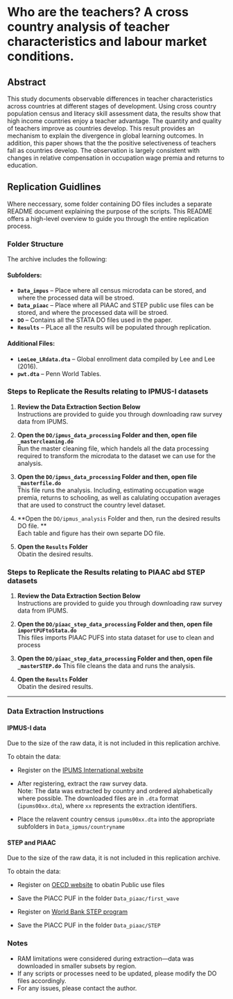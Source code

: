 # Who are the teachers? A cross country analysis of teacher characteristics and labour market conditions.

## Abstract
This study documents observable differences in teacher characteristics across countries at different stages of development. Using cross country population census and literacy skill assessment data, the results show that high income countries enjoy a teacher advantage. The quantity and quality of teachers improve as countries develop. This result provides an mechanism to explain the divergence in global learning outcomes. In addition, this paper shows that the the positive selectiveness of teachers fall as countries develop. The observation is largely consistent with changes in relative compensation in occupation wage premia and returns to education.


## Replication Guidlines
Where neccessary, some folder containing DO files includes a separate README document explaining the purpose of the scripts. This README offers a high-level overview to guide you through the entire replication process.

### Folder Structure
The archive includes the following:

#### Subfolders:
- **`Data_impus`** – Place where all census microdata can be stored, and where the processed data will be stroed.
- **`Data_piaac`** – Place where all  PIAAC and STEP public use files can be stored, and where the processed data will be stroed.
- **`DO`** – Contains all the STATA DO files used in the paper.
- **`Results`** – PLace all the results will be populated through replication.

#### Additional Files:
- **`LeeLee_LRdata.dta`** – Global enrollment data compiled by Lee and Lee (2016).
- **`pwt.dta`** – Penn World Tables.

### Steps to Replicate the Results relating to IPMUS-I datasets

1. **Review the Data Extraction Section Below**  
   Instructions are provided to guide you through downloading raw survey data from IPUMS.

2. **Open the `DO/ipmus_data_processing` Folder and then, open file `_mastercleaning.do`**  
   Run the master cleaning file, which handels all the data processing required to transform the microdata to the dataset we can use for the analysis. 

3. **Open the `DO/ipmus_data_processing` Folder and then, open file `_masterfile.do`**  
   This file runs the analysis. Including, estimating occupation wage premia, returns to schooling, as well as calulating occupation averages that are used to construct the country level dataset. 

4. **Open the `DO/ipmus_analysis` Folder and then, run the desired results DO file. **  
   Each table and figure has their own separte DO file. 

5. **Open the `Results` Folder**  
    Obatin the desired results. 

### Steps to Replicate the Results relating to PIAAC abd STEP datasets

1. **Review the Data Extraction Section Below**  
   Instructions are provided to guide you through downloading raw survey data from IPUMS.

2. **Open the `DO/piaac_step_data_processing` Folder and then, open file `importPUFtoStata.do`**  
   This files imports PIAAC PUFS into stata dataset for use to clean and process

3. **Open the `DO/piaac_step_data_processing` Folder and then, open file `_masterSTEP.do`** 
   This file cleans the data and runs the analysis.

5. **Open the `Results` Folder**  
    Obatin the desired results. 

---

### Data Extraction Instructions

#### IPMUS-I data
Due to the size of the raw data, it is not included in this replication archive.

To obtain the data:

- Register on the [IPUMS International website](https://international.ipums.org/international)

- After registering, extract the raw survey data.  
  Note: The data was extracted by country and ordered alphabetically where possible. The downloaded files are in `.dta` format (`ipums00xx.dta`), where `xx` represents the extraction identifiers.

- Place the relavent country census `ipums00xx.dta` into the appropriate subfolders in `Data_ipmus/countryname`

#### STEP and PIAAC
Due to the size of the raw data, it is not included in this replication archive.

To obtain the data:

- Register on [OECD website](https://www.oecd.org/en/about/programmes/piaac.html) to obatin Public use files
- Save the PIACC PUF in the folder `Data_piaac/first_wave`

- Register on [World Bank STEP program](https://microdata.worldbank.org/index.php/collections/step)
- Save the PIACC PUF in the folder `Data_piaac/STEP`

### Notes

- RAM limitations were considered during extraction—data was downloaded in smaller subsets by region.
- If any scripts or processes need to be updated, please modify the DO files accordingly.
- For any issues, please contact the author.
